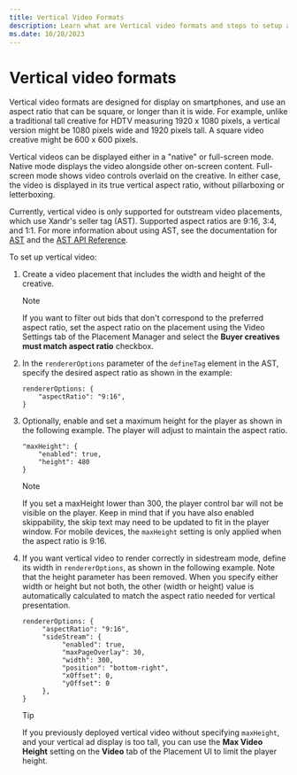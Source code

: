 ```yaml
---
title: Vertical Video Formats
description: Learn what are Vertical video formats and steps to setup a vertical video.  
ms.date: 10/28/2023
---
```



# Vertical video formats

Vertical video formats are designed for display on smartphones, and use
an aspect ratio that can be square, or longer than it is wide. For
example, unlike a traditional tall creative for HDTV measuring 1920 x
1080 pixels, a vertical version might be 1080 pixels wide and 1920
pixels tall. A square video creative might be 600 x 600 pixels.

Vertical videos can be displayed either in a "native" or full-screen
mode. Native mode displays the video alongside other on-screen content.
Full-screen mode shows video controls overlaid on the creative. In
either case, the video is displayed in its true vertical aspect ratio,
without pillarboxing or letterboxing.

Currently, vertical video is only supported for outstream video
placements, which use Xandr's seller tag (AST).
Supported aspect ratios are 9:16, 3:4, and 1:1. For more information
about using AST, see the documentation for [AST](../seller-tag/seller-tag.md) and the [AST API Reference](../seller-tag/ast-api-reference.md).

To set up vertical video:

1. Create a video placement that includes the width and height of the
    creative.
    
    > [!NOTE]
    >  If you want to filter out bids that don't correspond to the preferred aspect ratio, set the aspect ratio on the placement using the Video Settings tab of the Placement Manager and select the **Buyer creatives must match aspect ratio** checkbox.

1. In the `rendererOptions` parameter of the `defineTag` element in the
    AST, specify the desired aspect ratio as shown in the example:

    ``` 
    rendererOptions: {
        "aspectRatio": "9:16",
    }
    ```

1. Optionally, enable and set a maximum height for the player as shown
    in the following example. The player will adjust to maintain the
    aspect ratio.

    ``` 
    "maxHeight": {
        "enabled": true,
        "height": 480
    }
    ```

    > [!NOTE]
    > If you set a maxHeight lower than 300, the player control bar will not be visible on the player. Keep in mind that if you have also enabled skippability, the skip text may need to be updated to fit in the player window. For mobile devices, the `maxHeight` setting is only applied when the aspect ratio is 9:16.

1. If you want vertical video to render correctly in sidestream mode,
    define its width in `rendererOptions`, as shown in the following
    example. Note that the height parameter has been removed. When you
    specify either width or height but not both, the other (width or
    height) value is automatically calculated to match the aspect ratio
    needed for vertical presentation.

    ``` 
    rendererOptions: {
         "aspectRatio": "9:16",
         "sideStream": {
              "enabled": true,
              "maxPageOverlay": 30, 
              "width": 300, 
              "position": "bottom-right", 
              "xOffset": 0, 
              "yOffset": 0 
         },
    }
    ```

    > [!TIP]
    > If you previously deployed vertical video without specifying `maxHeight`, and your vertical ad display is too tall, you can use the **Max Video Height** setting on the **Video** tab of the Placement UI to limit the player height.